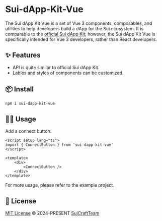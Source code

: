 # Sui-dApp-Kit-Vue

The Sui dApp Kit Vue is a set of Vue 3 components, composables, and utilities to help developers build a dApp for the Sui ecosystem. It is comparable to the [official Sui dApp Kit](https://sdk.mystenlabs.com/dapp-kit); however, the Sui dApp Kit Vue is specifically intended for Vue 3 developers, rather than React developers.

## ✨ Features

* API is quite similar to official Sui dApp Kit.
* Lables and styles of components can be customized.

## 📦 Install

```bash
npm i sui-dapp-kit-vue
```

## 🤹‍♀️ Usage

Add a connect button:
```vue
<script setup lang="ts">
import { ConnectButton } from 'sui-dapp-kit-vue'
</script>

<template>
    <div>
        <ConnectButton />
    </div>
</template>
```

For more usage, please refer to the example project.

## 📄 License

[MIT License](https://github.com/SuiCraftTeam/Sui-dApp-Kit-Vue/blob/master/LICENSE) © 2024-PRESENT [SuiCraftTeam](https://github.com/SuiCraftTeam)